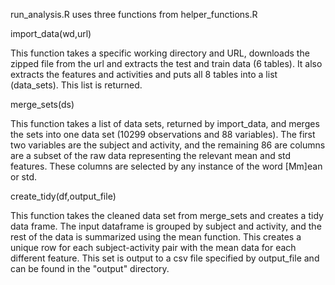 run_analysis.R uses three functions from helper_functions.R

import_data(wd,url)

This function takes a specific working directory and URL, downloads the
zipped file from the url and extracts the test and train data (6 tables). It also
extracts the features and activities and puts all 8 tables into a list (data_sets). This list is returned.

merge_sets(ds)

This function takes a list of data sets, returned by import_data, and merges the sets
into one data set (10299 observations and 88 variables). The first two variables are the subject and activity, and the remaining 86 are columns are a subset of the raw data representing the relevant mean and std features. These columns are selected by any instance of the word [Mm]ean or std.

create_tidy(df,output_file)

This function takes the cleaned data set from merge_sets and creates a tidy data frame. The input dataframe is grouped by subject and activity, and the rest of the data is summarized using the mean function. This creates a unique row for each subject-activity pair with the mean data for each different feature. This set is output to a csv file specified by output_file and can be found in the "output" directory.